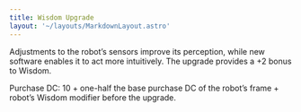 ```yaml
---
title: Wisdom Upgrade
layout: '~/layouts/MarkdownLayout.astro'
---
```

Adjustments to the robot’s sensors improve its perception, while new software
enables it to act more intuitively. The upgrade provides a +2 bonus to Wisdom.

Purchase DC: 10 + one-half the base purchase DC of the robot’s frame + robot’s
Wisdom modifier before the upgrade.


